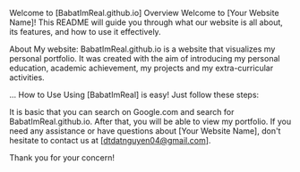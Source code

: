 Welcome to [BabatImReal.github.io]
Overview
Welcome to [Your Website Name]! This README will guide you through what our website is all about, its features, and how to use it effectively.

About My website:
BabatImReal.github.io is a website that visualizes my personal portfolio. It was created with the aim of introducing my personal education, academic achievement, my projects and my extra-curricular activities.


...
How to Use
Using [BabatImReal] is easy! Just follow these steps:

It is basic that you can search on Google.com and search for BabatImReal.github.io. After that, you will be able to view my portfolio.
If you need any assistance or have questions about [Your Website Name], don't hesitate to contact us at [dtdatnguyen04@gmail.com].

Thank you for your concern!
